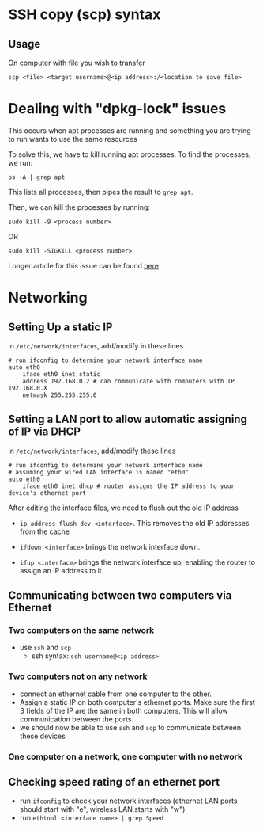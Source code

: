 # SSH copy (scp) syntax
## Usage
On computer with file you wish to transfer

`scp <file> <target username>@<ip address>:/<location to save file>`

# Dealing with "dpkg-lock" issues
This occurs when apt processes are running and something you are trying to run wants to use the same resources

To solve this, we have to kill running apt processes. To find the processes, we run:

`ps -A | grep apt`

This lists all processes, then pipes the result to `grep apt`.

Then, we can kill the processes by running:

`sudo kill -9 <process number>`

OR

`sudo kill -SIGKILL <process number>`

Longer article for this issue can be found [here](https://www.tecmint.com/fix-unable-to-lock-the-administration-directory-var-lib-dpkg-lock/)

# Networking

## Setting Up a static IP

in `/etc/network/interfaces`, add/modify in these lines

```
# run ifconfig to determine your network interface name
auto eth0
    iface eth0 inet static
    address 192.168.0.2 # can communicate with computers with IP 192.168.0.X
    netmask 255.255.255.0
```

## Setting a LAN port to allow automatic assigning of IP via DHCP

in `/etc/network/interfaces`, add/modify these lines

```
# run ifconfig to determine your network interface name
# assuming your wired LAN interface is named "eth0"
auto eth0
    iface eth0 inet dhcp # router assigns the IP address to your device's ethernet port
```

After editing the interface files, we need to flush out the old IP address

* `ip address flush dev <interface>`. This removes the old IP addresses from the cache

* `ifdown <interface>` brings the network interface down.

* `ifup <interface>` brings the network interface up, enabling the router to assign an IP address to it.

## Communicating between two computers via Ethernet

### Two computers on the same network
* use `ssh` and `scp`
    * ssh syntax: `ssh username@<ip address>`

### Two computers not on any network
* connect an ethernet cable from one computer to the other.
* Assign a static IP on both computer's ethernet ports. Make sure the first 3 fields of the IP are the same in both computers. This will allow communication between the ports.
* we should now be able to use `ssh` and `scp` to communicate between these devices

### One computer on a network, one computer with no network

## Checking speed rating of an ethernet port
* run `ifconfig` to check your network interfaces (ethernet LAN ports should start with "e", wireless LAN starts with "w")
* run `ethtool <interface name> | grep Speed`